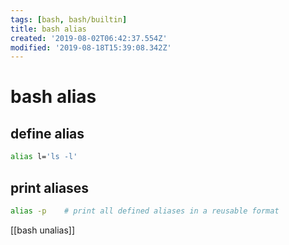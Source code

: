 ```yaml
---
tags: [bash, bash/builtin]
title: bash alias
created: '2019-08-02T06:42:37.554Z'
modified: '2019-08-18T15:39:08.342Z'
---
```


# bash alias

## define alias
```sh
alias l='ls -l'
```

## print aliases
```sh
alias -p    # print all defined aliases in a reusable format
```

[[bash unalias]]
